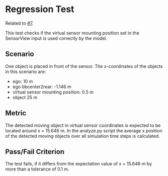 # Regression Test

Related to [#7](https://github.com/openMSL/sl-1-3-object-based-generic-perception-object-model/issues/7).

This test checks if the virtual sensor mounting position set in the SensorView input is used correctly by the model.

## Scenario

One object is placed in front of  the sensor. The x-coordinates of the objects in this scenario are:

- ego: 10 m
- ego bbcenter2rear: -1.146 m
- virtual sensor mounting position: 0.5 m
- object 25 m

## Metric

The detected moving object in virtual sensor coordinates is expected to be located around x = 15.646 m.
In the analyze.py script the average x position of the detected moving objects over all simulation time steps is calculated.

## Pass/Fail Criterion

The test fails, if it differs from the expectation value of x = 15.646 m by more than a tolerance of 0.1 m.

